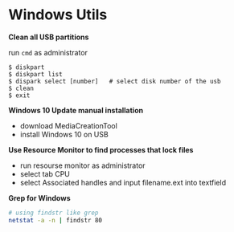 # Windows Utils

**Clean all USB partitions**

run `cmd` as administrator


    $ diskpart
    $ diskpart list
    $ dispark select [number]   # select disk number of the usb
    $ clean
    $ exit
    
    
**Windows 10 Update manual installation**

- download MediaCreationTool
- install Windows 10 on USB


**Use Resource Monitor to find processes that lock files**

- run resourse monitor as administrator
- select tab CPU
- select Associated handles and input filename.ext into textfield


**Grep for Windows**

```bash
# using findstr like grep
netstat -a -n | findstr 80
```
